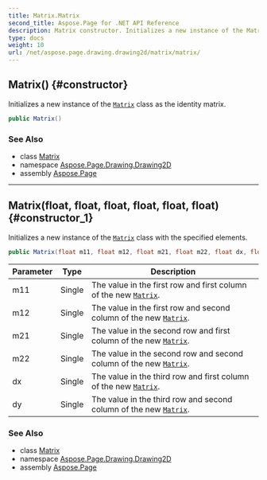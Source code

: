 ```yaml
---
title: Matrix.Matrix
second_title: Aspose.Page for .NET API Reference
description: Matrix constructor. Initializes a new instance of the Matrix class as the identity matrix
type: docs
weight: 10
url: /net/aspose.page.drawing.drawing2d/matrix/matrix/
---
```

## Matrix() {#constructor}

Initializes a new instance of the [`Matrix`](../) class as the identity matrix.

```csharp
public Matrix()
```

### See Also

* class [Matrix](../)
* namespace [Aspose.Page.Drawing.Drawing2D](../../matrix/)
* assembly [Aspose.Page](../../../)

---

## Matrix(float, float, float, float, float, float) {#constructor_1}

Initializes a new instance of the [`Matrix`](../) class with the specified elements.

```csharp
public Matrix(float m11, float m12, float m21, float m22, float dx, float dy)
```

| Parameter | Type | Description |
| --- | --- | --- |
| m11 | Single | The value in the first row and first column of the new [`Matrix`](../). |
| m12 | Single | The value in the first row and second column of the new [`Matrix`](../). |
| m21 | Single | The value in the second row and first column of the new [`Matrix`](../). |
| m22 | Single | The value in the second row and second column of the new [`Matrix`](../). |
| dx | Single | The value in the third row and first column of the new [`Matrix`](../). |
| dy | Single | The value in the third row and second column of the new [`Matrix`](../). |

### See Also

* class [Matrix](../)
* namespace [Aspose.Page.Drawing.Drawing2D](../../matrix/)
* assembly [Aspose.Page](../../../)


